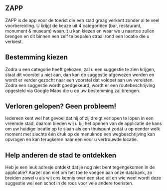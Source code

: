 ## ZAPP

ZAPP is de app voor de toerist die een stad graag verkent zonder al te veel voorbereiding. U krijgt de keuze uit 4 categoriëen (bar, restaurant, monument & museum) waaruit u kan kiezen en waar we u naartoe zullen brengen en dit binnen een zelf te bepalen straal rond een locatie die u verkiest.

## Bestemming kiezen

Zodra u een categorie heeft gekozen, zal u een suggestie te zien krijgen, staat dit voorstel u niet aan, dan kan de suggestie afgewezen worden en wordt er verder gezocht naar een voorstel dat voldoet aan uw vereisten. Zodra een suggestie wordt goedgekeurd, wordt er een routebeschrijving opgesteld via Google Maps die u op uw bestemming zal brengen.

## Verloren gelopen? Geen probleem!

Iedereen kent wel het gevoel dat hij of zij dreigt verlopen te lopen in een vreemde stad, daarom bieden wij u bij het openen van de applicatie de kans om uw huidige locatie op te slaan als een thuispunt zodat u op eender welk moment met slechts één druk op de menuknop een wegbeschrijving kan opvragen en kan terugkeren naar een voor u vertrouwde locatie.

## Help anderen de stad te ontdekken

Heb je een leuk adresje ontdekt dat je nog niet bent tegengekomen in de applicatie? Aarzel dan niet om het toe te voegen aan onze databank, zo breiden zowel u als wij ons kennis over een stad uit en wie weet wordt deze suggestie wel een schot in de roos voor vele andere toeristen.
